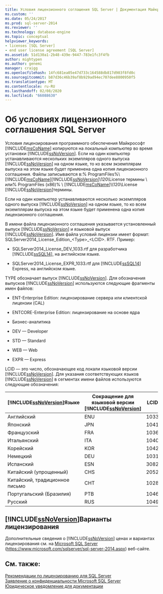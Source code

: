 ```yaml
---
title: Условия лицензионного соглашения SQL Server | Документация Майкрософт
ms.custom: ''
ms.date: 05/24/2017
ms.prod: sql-server-2014
ms.reviewer: ''
ms.technology: database-engine
ms.topic: conceptual
helpviewer_keywords:
- licenses [SQL Server]
- end user license agreement [SQL Server]
ms.assetid: 51d130a1-2b48-439e-9447-783e1fc3f4fb
author: mightypen
ms.author: genemi
manager: craigg
ms.openlocfilehash: 14fc681ea05e47d733c164588db817d903f8fd0c
ms.sourcegitcommit: b87d36c46b39af8b929ad94ec707dee8800950f5
ms.translationtype: MT
ms.contentlocale: ru-RU
ms.lasthandoff: 02/08/2020
ms.locfileid: "66088630"
---
```

# <a name="about-the-sql-server-license-terms"></a>Об условиях лицензионного соглашения SQL Server
  Условия лицензирования программного обеспечения Майкрософт [!INCLUDE[msCoName](../includes/msconame-md.md)] копируются на локальный компьютер во время установки [!INCLUDE[ssNoVersion](../includes/ssnoversion-md.md)]. Если на один компьютер устанавливаются нескольких экземпляров одного выпуска [!INCLUDE[ssNoVersion](../includes/ssnoversion-md.md)] на одном языке, то ко всем экземплярам выпуска на этом языке будет применена одна копия лицензионного соглашения. Файлы записываются в:% ProgramFiles%\\[!INCLUDE[msCoName](../includes/msconame-md.md)][!INCLUDE[ssNoVersion](../includes/ssnoversion-md.md)]\120\License термины \ или% ProgramFiles (x86)% \ [!INCLUDE[msCoName](../includes/msconame-md.md)]\\\120\License [!INCLUDE[ssNoVersion](../includes/ssnoversion-md.md)]термины.  
  
 Если на один компьютер устанавливаются несколько экземпляров одного выпуска [!INCLUDE[ssNoVersion](../includes/ssnoversion-md.md)] на одном языке, то ко всем экземплярам выпуска на этом языке будет применена одна копия лицензионного соглашения.  
  
 В имени файла лицензионного соглашения указывается установленный выпуск [!INCLUDE[ssNoVersion](../includes/ssnoversion-md.md)] и языковой выпуск [!INCLUDE[ssNoVersion](../includes/ssnoversion-md.md)]. Имя файла условий лицензии имеет формат: SQLServer2014_License_Edition_\<Type>_\<LCID>. RTF. Пример:  
  
-   SQLServer2014_License_DEV_1033.rtf для разработчика [!INCLUDE[ssSQL14](../includes/sssql14-md.md)], на английском языке.  
  
-   SQLServer2014_License_EXPR_1033.rtf для [!INCLUDE[ssSQL14](../includes/sssql14-md.md)] Express, на английском языке.  
  
 TYPE обозначает выпуск [!INCLUDE[ssNoVersion](../includes/ssnoversion-md.md)]. Для обозначения выпусков [!INCLUDE[ssNoVersion](../includes/ssnoversion-md.md)] используются следующие фрагменты имен файлов:  
  
-   ENT-Enterprise Edition: лицензирование сервера или клиентской лицензии (CAL)  
  
-   ENTCORE-Enterprise Edition: лицензирование на основе ядра  
  
-   Бизнес-аналитика  
  
-   DEV — Developer  
  
-   STD — Standard  
  
-   WEB — Web  
  
-   EXPR — Express  
  
 LCID — это число, обозначающее код локали языковой версии [!INCLUDE[ssNoVersion](../includes/ssnoversion-md.md)].  Для указания соответствующих языков [!INCLUDE[ssNoVersion](../includes/ssnoversion-md.md)] в сегментах имени файлов используются следующие обозначения:  
  
|[!INCLUDE[ssNoVersion](../includes/ssnoversion-md.md)]Языке|Сокращение для языковой версии [!INCLUDE[ssNoVersion](../includes/ssnoversion-md.md)]|LCID|  
|----------------------------------------|---------------------------------------------------------|----------|  
|Английский|ENU|1033|  
|Японский|JPN|1041|  
|Французский|FRA|1036|  
|Итальянский|ITA|1040|  
|Корейский|KOR|1042|  
|Немецкий|DEU|1031|  
|Испанский|ESN|3082|  
|Китайский (упрощенный)|CHS|2052|  
|Китайский, традиционное письмо|CHT|1028|  
|Португальский (Бразилия)|PTB|1046|  
|Русский|RUS|1049|  
  
## <a name="includessnoversionincludesssnoversion-mdmd-licensing-options"></a>[!INCLUDE[ssNoVersion](../includes/ssnoversion-md.md)]Варианты лицензирования  
 Дополнительные сведения о [!INCLUDE[ssNoVersion](../includes/ssnoversion-md.md)] ценах и вариантах лицензирования см. на [Microsoft SQL Server](https://www.microsoft.com/sqlserver/sql-server-2014.aspx) (https://www.microsoft.com/sqlserver/sql-server-2014.aspx) веб-сайте.  
  
## <a name="see-also"></a>См. также:  
 [Рекомендации по лицензированию для SQL Server](../../2014/sql-server/install/licensing-considerations-for-sql-server.md)   
 [Заявление о конфиденциальности Microsoft SQL Server](../../2014/getting-started/microsoft-sql-server-privacy-statement.md)   
 [Юридическое уведомление для документации](../../2014/getting-started/legal-notice-for-documentation.md)  
  
  
